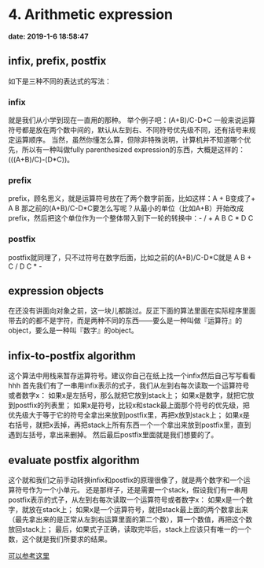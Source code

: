 ﻿# 4. Arithmetic expression

**date: 2019-1-6 18:58:47**
## infix, prefix, postfix
如下是三种不同的表达式的写法：
### infix
就是我们从小学到现在一直用的那种。
举个例子吧：(A+B)/C-D\*C
一般来说运算符号都是放在两个数中间的，默认从左到右、不同符号优先级不同，还有括号来规定运算顺序。
当然，虽然你懂怎么算，但除非特殊说明，计算机并不知道哪个优先，所以有一种叫做fully parenthesized expression的东西，大概是这样的：(((A+B)/C)-(D\*C))。

### prefix
prefix，顾名思义，就是运算符号放在了两个数字前面，比如这样：A + B变成了+ A B
那之前的(A+B)/C-D\*C要怎么写呢？从最小的单位（比如A+B）开始改成prefix，然后把这个单位作为一个整体带入到下一轮的转换中：- / + A B C \* D C

### postfix
postfix就同理了，只不过符号在数字后面，比如之前的(A+B)/C-D\*C就是 A B + C / D C \* -

## expression objects
在还没有讲面向对象之前，这一块儿都跳过。反正下面的算法里面在实际程序里面带去的的都不是字符，而是两种不同的东西——要么是一种叫做『运算符』的object，要么是一种叫『数字』的object。

## infix-to-postfix algorithm
这个算法中用栈来暂存运算符号。建议你自己在纸上找一个infix然后自己写写看看hhh
首先我们有了一串用infix表示的式子，我们从左到右每次读取一个运算符号或者数字x：
如果x是左括号，那么就把它放到stack上；
如果x是数字，就把它放到postfix的列表里；
如果x是符号，比较x和stack最上面那个符号的优先级，把优先级大于等于它的符号全拿出来放到postfix里，再把x放到stack上；
如果x是右括号，就把x丢掉，再把stack上所有东西一个一个拿出来放到postfix里，直到遇到左括号，拿出来删掉。
然后最后postfix里面就是我们想要的了。

## evaluate postfix algorithm
这个就和我们之前手动转换infix和postfix的原理很像了，就是两个数字和一个运算符号作为一个小单元。
还是那样子，还是需要一个stack，假设我们有一串用postfix表示的式子，从左到右每次读取一个运算符号或者数字x：
如果x是一个数字，就放在stack上；
如果x是一个运算符号，就把stack最上面的两个数拿出来（最先拿出来的是正常从左到右运算里面的第二个数），算一个数值，再把这个数放回stack上；
最后，如果式子正确，读取完毕后，stack上应该只有唯一的一个数，这个就是我们所要求的结果。


[可以参考这里](http://interactivepython.org/runestone/static/pythonds/BasicDS/InfixPrefixandPostfixExpressions.html)
